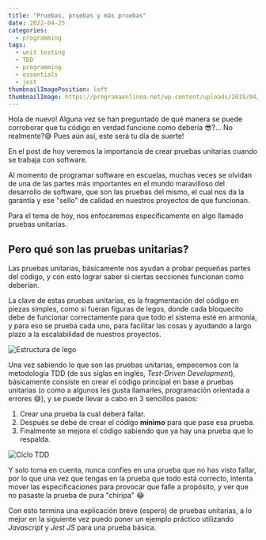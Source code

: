 ```yaml
---
title: "Pruebas, pruebas y más pruebas"
date: 2022-04-25
categories:
  - programming
tags:
  - unit testing
  - TDD
  - programming
  - essentials
  - jest
thumbnailImagePosition: left
thumbnailImage: https://programaenlinea.net/wp-content/uploads/2019/04/testing-1.jpg
---
```


Hola de nuevo! Alguna vez se han preguntado de qué manera se puede corroborar que tu código en verdad funcione como debería 😎?... No realmente?😅 
Pues aún así, este será tu día de suerte! 

<!--more-->

En el post de hoy veremos la importancia de crear pruebas unitarias cuando se trabaja con software.

Al momento de programar software en escuelas, muchas veces se olvidan de una de las partes más importantes en el mundo maravilloso del desarrollo de software, 
que son las pruebas del mismo, el cual nos da la garantía y ese "sello" de calidad en nuestros proyectos de que funcionan.

Para el tema de hoy, nos enfocaremos específicamente en algo llamado pruebas unitarias.

## Pero qué son las pruebas unitarias?

Las pruebas unitarias, básicamente nos ayudan a probar pequeñas partes del código, y con esto lograr saber si ciertas secciones funcionan como deberían.

La clave de estas pruebas unitarias, es la fragmentación del código en piezas simples, como si fueran figuras de legos, donde cada bloquecito debe de funcionar correctamente
para que todo el sistema esté en armonía, y para eso se prueba cada uno, para facilitar las cosas y ayudando a largo plazo a la escalabilidad de nuestros proyectos.

![Estructura de lego](https://c.tenor.com/eVXHLyK4c-kAAAAC/building-lego.gif)


Una vez sabiendo lo que son las pruebas unitarias, empecemos con la metodología TDD (de sus siglas en inglés, *Test-Driven Development*), básicamente consiste en crear 
el código principal en base a pruebas unitarias (o como a algunos les gusta llamarles, programación orientada a errores 😅), y se puede llevar a cabo en 3
sencillos pasos:

1. Crear una prueba la cual deberá fallar.
2. Después se debe de crear el código **mínimo** para que pase esa prueba.
3. Finalmente se mejora el código sabiendo que ya hay una prueba que lo respalda. 

![Ciclo TDD](https://marsner.com/wp-content/uploads/test-driven-development-TDD.png)


Y solo toma en cuenta, nunca confíes en una prueba que no has visto fallar, por lo que una vez que tengas en la prueba que todo está correcto, intenta mover 
las especificaciones para provocar que falle a propósito, y ver que no pasaste la prueba de pura "chiripa" 😂

Con esto termina una explicación breve (espero) de pruebas unitarias, a lo mejor en la siguiente vez puedo poner un ejemplo práctico utilizando *Javascript* y 
*Jest JS* para una prueba básica.